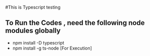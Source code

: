 #This is Typescript testing 

## To Run the Codes , need the following node modules globally 

* npm install -D typescript 
* npm install -g ts-node  [For Execution]